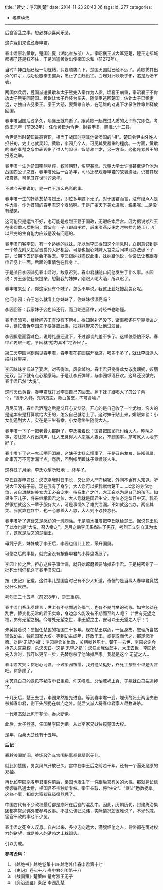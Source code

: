 title: "读史：李园乱楚"
date: 2014-11-28 20:43:06
tags:
id: 277
categories:
  - 老猫读史
---

后宫淫乱之事，想必群众喜闻乐见。

这次我们来说说春申君。

春申君原名黄歇，楚国江夏（湖北省东部）人。秦昭襄王派大军犯楚，楚王连都城都挪了还是扛不住，于是派遣黄歇出使秦国求和（前272年）。

当时军神白起已经一切就绪，只要顺势而下，楚国灭国就已经不远了。黄歇凭其出众的口才，成功说服秦王罢兵，阻止了白起出征。白起对此耿耿于怀，这是后话不表。

两国休兵后，楚国派遣黄歇和太子熊完入秦作为人质。顷襄王病重，秦昭襄王不肯放太子熊完回楚国。黄歇让太子乔装为车夫，随使臣逃回楚国。估计太子已经走远，才独自去见秦王。秦王大怒，要黄歇自杀，在范雎的劝说下才保住性命并释放回国。

春申君回国后没多久，顷襄王就病逝了。跟黄歇一起做过人质的太子熊完即位。考烈王元年（前262年），任命黄歇为令尹，封春申君，赐淮北十二县。

令尹是当时楚国最高官职，相当于战国时期其他诸侯国的“相”。楚国令尹由外姓人担任的，史上也就吴起，黄歇，李园几个人。可见其受器重的程度。一方面，黄歇的确在秦楚之争中表现出了过人的胆识、智慧和口才，另一方面，这也是考烈王的报恩之举。

春申君一生为楚国鞠躬尽瘁，权倾朝野，名望甚高。元朝大学士许衡甚至评价他为战国四公子之首。春申君死后一百多年，司马迁参观春申君的故城遗址，仍被其规模震撼，可见其在世时的荣华。

不过今天要说的，是一件不那么光彩的事。

春申君一生的好基友楚考烈王，即位多年膝下无子。对于国君而言，没有继承人是件大事。作为首辅的春申君这个发愁啊。于是广招天下美女进献，结果呢……是没有结果。

这可能只是运气不好，也可能是考烈王勤于国政，无暇临幸后宫。因为据说考烈王在秦国做人质期间，曾留有一子（即昌平君，后来项燕反秦之时被推为楚王），所以熊完的生育能力应该是没有问题的。

春申君门客李园，有一个适嫁的妹妹。所以当李园得知这个消息时，立刻意识到是一个攀龙附凤加官晋爵的大好机会。可是也担心妹妹入宫之后同样没办法诞下子嗣，长期下去还是会不得宠。李园跟妹妹商议此事，妹妹跟他说，你设法让我跟春申君见上一面，后面的事情包在我身上。

于是某日李园谒见春申君时，故意迟到。春申君就随口问他发生了什么事。李园说：齐王派使臣来提亲，想娶我的妹妹，刚跟人喝大酒，所以迟了。

春申君来劲了，你这家伙有个妹子，怎么不早说。我这正到处搜刮美女呢。

他问李园：齐王怎么就看上你妹妹了，你妹妹很漂亮吗？

李园回答：我家妹子姿色嘛还行。而且略通音律，对经书也略懂。

春申君暗喜，继续问齐王有没有下聘礼。得知聘礼还没下，诸事都还在早期商议之中，连忙告诉李园先不要答应此事，把妹妹带来先让他过过目。

李园假意面露难色，说聘礼虽还没下，不过都谈的差不多了。这样做恐怕不好。春申君两眼一瞪，李园就“勉为其难”地答应了。

第二天李园照例谒见春申君，春申君在花园摆开宴席，喝差不多了，就让李园派人把妹妹带来。

李园妹妹李氏进了宴席，对答得体，风姿绰约。春申君只觉得此女态度娴婉，姣丽无双，当下就有点心猿意马。于是让李氏弹琴，与李园纵酒狂欢。这琴还没弹完，春申君已然“大悦”。

这时天已黄昏，春申君就打发李园自己先回去。剩下妹子跟喝大了的公子两个，“握手入帏，宛转万态，款曲备至，不可言喻。”

月尽天明，春申君酒醒之后是又开心又恼怒。开心的是自己收了一个尤物，恼火的是这本来是打算献给大王的，怎么自己就给上了。这时妹子贴上来，媚眼如丝：小女能遇到大人，实在是三生有幸。小女愿终生随侍大人。

春申君一下子一把老骨头都酥了。李氏接着说：国君把国家托付给大人。昨晚之事，若让旁人传出风声，让大王觉得大人您淫人妻女，不顾国事，那可就大大地不好了。

春申君听了这一席话瞬间泪崩，这妹子太特么懂事了。于是召来左右，告知部属，此事万万不可泄漏半点。然后，回到帐里跟妹子继续谈人生。

这样过了月余，李氏众望所归地……怀孕了。

李氏跟春申君说：您宠幸我时日不长，又让旁人严守秘密，外间不会有人知道。听说大王没有子嗣，现在我有了身孕，大人您可以把我献给楚王……以您的身份地位，亲自进献的美女大王必会宠幸。待我生产之时，大王会以为是自己的孩子。如果生下儿子，将来继承国君之位，大人您就是国君生父，地位必定如日中天。我虽然很想就这么一辈子服侍大人，可是事情久了难免泄漏。不如就这么办，两全其美。我就算在宫中，也一心想着大人您，大人则不必挂念我。

春申君听了这话又是感动的一滩糊涂。于是顺水推舟把李氏献给楚王。据说楚王见了此女也是“大悦，召入幸之”。足月之后李氏果然生了男孩，考烈王立刻立其为太子，这就是后来的楚幽王。

母凭子贵，妹妹成了李王后，李园也借此上位，荣升国舅。

可惜之后的事情，就完全没有按春申君的小算盘发展了。

李园上位之后，担心这桩子事泄漏，就开始琢磨着要除掉春申君。于是秘密养了一批死士想伺机杀了春申君灭口。

按《史记》记载，这件事儿楚国当时已有不少人知道，奇怪的是当事人春申君竟然没什么反应。

考烈王二十五年（前238年），楚王重病。

春申君门客朱英建言：世上有不期而遇的福气，也有不期而至的祸患。如今您处在乱世，替变化无常的君王卖命，身边怎么能没有不期而至的人呢？（“世有无望之福，亦有无望之祸。今君处无望之世，事无望之主，安可以无无望之人乎！”）

朱英接着说：您担任楚国的相国二十多年。现在楚王病危，一旦身故，您理所当然辅佐幼主，独揽国家大权。等到幼主成年，还政于王，或是取而代之，都遂您所愿。这是‘无望之福’；李园是您的仇敌，长期豢养死士。楚王一去世，李园必定会抢先入宫篡权，杀您灭口。这是‘无望之祸’；您任命我做郎中，大王去世，李园抢先入宫时，我可以更早一步，先替您杀了他除掉后患。我就是这个‘无望之人’。

春申君大笑：你忠心可嘉。不过李园怯懦，我对他又挺好，养死士那些不过是传言吧。你多虑了。

朱英见自己的意见不被春申君重视，仰天叹息。又怕惹祸上身，于是就自己先逃掉了。

十几天后，楚王去世，李园果然抢先进宫。等到春申君一到，埋伏的死士两面夹击杀掉春申君，割下头颅扔在棘门之外。随后又派人将春申君家人尽数诛杀。

一代英杰就此死于非命，香火断绝。

此后，太子登基，任国舅李园为相。从此李家兄妹独揽楚国大权。

是年，距秦灭楚还有十五年。

**后记：**

春秋战国期间，战场政治与宫闱秘事都是精彩无比。

就比如楚国，男女风气开放已久。宫中在李王后之前若干年，还有一个逼死屈原的郑袖。

再比如李园杀春申君事件前后，秦国也发生了一件跟后宫有关的大事。那就是长信侯嫪毐私通太后，相国吕不韦独断专权。秦王亲政，将“生父”、“继父”悉数捉拿。这些个事，相信大家都已经很熟悉了。

​
中国古代有不少政权最后都是崩坏在后宫的混乱中。因此，历朝历代，封建统治集团都非常忌讳外戚参与政事。不过忌讳归忌讳，实际情况就很难说了，不光外戚，宦官干政的事也不少见。

春申君之死令人叹息。自古以来，多少志向远大，满腹经伦之人，最终都在面对权力的欲望，或是美人的诱惑之上栽跟头。

引以为戒。

**参考资料：**

1.  《越绝书》越绝卷第十四·越绝外传春申君第十七
2.  《史记》卷七十八·春申君列传第十八
3.  《战国策》楚策四·楚考烈王无子
4.  《资治通鉴》秦纪·李园乱楚